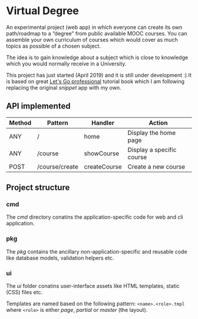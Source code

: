 # Virtual Degree

An experimental project (web app) in which everyone can create its own path/roadmap to a “degree” from public available MOOC courses.
You can assemble your own curriculum of courses which would cover as much topics as possible of a chosen subject.

The idea is to gain knowledge about a subject which is close to knowledge which you would normally receive in a University.

This project has just started (April 2019) and it is still under development :) It is based on great [Let's Go professional](https://lets-go.alexedwards.net) tutorial book which I am following replacing the original *snippet* app with my own.

## API implemented

| Method  | Pattern  | Handler  | Action  |
|---|---|---|---|
| ANY | /  | home  | Display the home page  |
| ANY | /course  | showCourse  | Display a specific course  |
| POST | /course/create  | createCourse  | Create a new course  |

## Project structure

### cmd
The *cmd* directory conatins the application-specific code for web and cli application.


### pkg
The *pkg* contains the ancillary non-application-specific and reusable code like database models, validation helpers etc.

### ui
The *ui* folder conatins user-interface assets like HTML templates, static (CSS) files etc.

Templates are named based on the following pattern: `<name>.<role>.tmpl`  where `<role>` is either *page*, *partial* or *master* (the layout).
